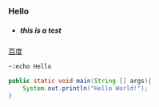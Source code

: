 ### Hello

+ ##### this is a test
[百度](https://www.baidu.com)
```bash
~:echo Hello
```

```java
public static void main(String [] args){
	System.out.println("Hello World!");
}
```
